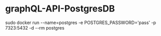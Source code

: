 # graphQL-API-PostgresDB


sudo docker run --name=postgres -e POSTGRES_PASSWORD='pass' -p 7323:5432 -d --rm postgres